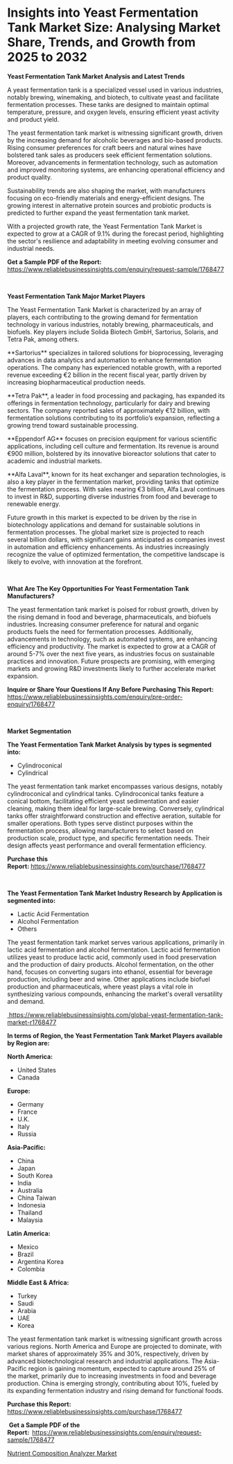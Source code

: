 <p><h1>Insights into Yeast Fermentation Tank Market Size: Analysing Market Share, Trends, and Growth from 2025 to 2032</h1></p><p><strong>Yeast Fermentation Tank Market Analysis and Latest Trends</strong></p>
<p><p>A yeast fermentation tank is a specialized vessel used in various industries, notably brewing, winemaking, and biotech, to cultivate yeast and facilitate fermentation processes. These tanks are designed to maintain optimal temperature, pressure, and oxygen levels, ensuring efficient yeast activity and product yield. </p><p>The yeast fermentation tank market is witnessing significant growth, driven by the increasing demand for alcoholic beverages and bio-based products. Rising consumer preferences for craft beers and natural wines have bolstered tank sales as producers seek efficient fermentation solutions. Moreover, advancements in fermentation technology, such as automation and improved monitoring systems, are enhancing operational efficiency and product quality.</p><p>Sustainability trends are also shaping the market, with manufacturers focusing on eco-friendly materials and energy-efficient designs. The growing interest in alternative protein sources and probiotic products is predicted to further expand the yeast fermentation tank market. </p><p>With a projected growth rate, the Yeast Fermentation Tank Market is expected to grow at a CAGR of 9.1% during the forecast period, highlighting the sector's resilience and adaptability in meeting evolving consumer and industrial needs.</p></p>
<p><strong>Get a Sample PDF of the Report:&nbsp;</strong> <a href="https://www.reliablebusinessinsights.com/enquiry/request-sample/1768477?utm_campaign=3253&utm_medium=2&utm_source=Github&utm_content=ia&utm_term=05032025&utm_id=yeast-fermentation-tank">https://www.reliablebusinessinsights.com/enquiry/request-sample/1768477</a></p>
<p>&nbsp;</p>
<p><strong>Yeast Fermentation Tank Major Market Players</strong></p>
<p><p>The Yeast Fermentation Tank Market is characterized by an array of players, each contributing to the growing demand for fermentation technology in various industries, notably brewing, pharmaceuticals, and biofuels. Key players include Solida Biotech GmbH, Sartorius, Solaris, and Tetra Pak, among others.</p><p>**Sartorius** specializes in tailored solutions for bioprocessing, leveraging advances in data analytics and automation to enhance fermentation operations. The company has experienced notable growth, with a reported revenue exceeding €2 billion in the recent fiscal year, partly driven by increasing biopharmaceutical production needs.</p><p>**Tetra Pak**, a leader in food processing and packaging, has expanded its offerings in fermentation technology, particularly for dairy and brewing sectors. The company reported sales of approximately €12 billion, with fermentation solutions contributing to its portfolio’s expansion, reflecting a growing trend toward sustainable processing.</p><p>**Eppendorf AG** focuses on precision equipment for various scientific applications, including cell culture and fermentation. Its revenue is around €900 million, bolstered by its innovative bioreactor solutions that cater to academic and industrial markets.</p><p>**Alfa Laval**, known for its heat exchanger and separation technologies, is also a key player in the fermentation market, providing tanks that optimize the fermentation process. With sales nearing €3 billion, Alfa Laval continues to invest in R&D, supporting diverse industries from food and beverage to renewable energy.</p><p>Future growth in this market is expected to be driven by the rise in biotechnology applications and demand for sustainable solutions in fermentation processes. The global market size is projected to reach several billion dollars, with significant gains anticipated as companies invest in automation and efficiency enhancements. As industries increasingly recognize the value of optimized fermentation, the competitive landscape is likely to evolve, with innovation at the forefront.</p></p>
<p>&nbsp;</p>
<p><strong>What Are The Key Opportunities For Yeast Fermentation Tank Manufacturers?</strong></p>
<p><p>The yeast fermentation tank market is poised for robust growth, driven by the rising demand in food and beverage, pharmaceuticals, and biofuels industries. Increasing consumer preference for natural and organic products fuels the need for fermentation processes. Additionally, advancements in technology, such as automated systems, are enhancing efficiency and productivity. The market is expected to grow at a CAGR of around 5-7% over the next five years, as industries focus on sustainable practices and innovation. Future prospects are promising, with emerging markets and growing R&D investments likely to further accelerate market expansion.</p></p>
<p><strong>Inquire or Share Your Questions If Any Before Purchasing This Report:</strong> <a href="https://www.reliablebusinessinsights.com/enquiry/pre-order-enquiry/1768477?utm_campaign=3253&utm_medium=2&utm_source=Github&utm_content=ia&utm_term=05032025&utm_id=yeast-fermentation-tank">https://www.reliablebusinessinsights.com/enquiry/pre-order-enquiry/1768477</a></p>
<p>&nbsp;</p>
<p><strong>Market Segmentation</strong></p>
<p><strong>The Yeast Fermentation Tank Market Analysis by types is segmented into:</strong></p>
<p><ul><li>Cylindroconical</li><li>Cylindrical</li></ul></p>
<p><p>The yeast fermentation tank market encompasses various designs, notably cylindroconical and cylindrical tanks. Cylindroconical tanks feature a conical bottom, facilitating efficient yeast sedimentation and easier cleaning, making them ideal for large-scale brewing. Conversely, cylindrical tanks offer straightforward construction and effective aeration, suitable for smaller operations. Both types serve distinct purposes within the fermentation process, allowing manufacturers to select based on production scale, product type, and specific fermentation needs. Their design affects yeast performance and overall fermentation efficiency.</p></p>
<p><strong>Purchase this Report:&nbsp;</strong><a href="https://www.reliablebusinessinsights.com/purchase/1768477?utm_campaign=3253&utm_medium=2&utm_source=Github&utm_content=ia&utm_term=05032025&utm_id=yeast-fermentation-tank">https://www.reliablebusinessinsights.com/purchase/1768477</a></p>
<p>&nbsp;</p>
<p><strong>The Yeast Fermentation Tank Market Industry Research by Application is segmented into:</strong></p>
<p><ul><li>Lactic Acid Fermentation</li><li>Alcohol Fermentation</li><li>Others</li></ul></p>
<p><p>The yeast fermentation tank market serves various applications, primarily in lactic acid fermentation and alcohol fermentation. Lactic acid fermentation utilizes yeast to produce lactic acid, commonly used in food preservation and the production of dairy products. Alcohol fermentation, on the other hand, focuses on converting sugars into ethanol, essential for beverage production, including beer and wine. Other applications include biofuel production and pharmaceuticals, where yeast plays a vital role in synthesizing various compounds, enhancing the market's overall versatility and demand.</p></p>
<p><a href="https://www.reliablebusinessinsights.com/global-yeast-fermentation-tank-market-r1768477?utm_campaign=3253&utm_medium=2&utm_source=Github&utm_content=ia&utm_term=05032025&utm_id=yeast-fermentation-tank">&nbsp;https://www.reliablebusinessinsights.com/global-yeast-fermentation-tank-market-r1768477</a></p>
<p><strong>In terms of Region, the Yeast Fermentation Tank Market Players available by Region are:</strong></p>
<p>
    <p> <strong> North America: </strong>
        <ul>
            <li>United States</li>
            <li>Canada</li>
        </ul>
        </p> 
    <p> <strong> Europe: </strong>
        <ul>
            <li>Germany</li>
            <li>France</li>
            <li>U.K.</li>
            <li>Italy</li>
            <li>Russia</li>
        </ul>
        </p> 
    <p> <strong> Asia-Pacific: </strong>
        <ul>
            <li>China</li>
            <li>Japan</li>
            <li>South Korea</li>
            <li>India</li>
            <li>Australia</li>
            <li>China Taiwan</li>
            <li>Indonesia</li>
            <li>Thailand</li>
            <li>Malaysia</li>
        </ul>
        </p> 
    <p> <strong> Latin America: </strong>
        <ul>
            <li>Mexico</li>
            <li>Brazil</li>
            <li>Argentina Korea</li>
            <li>Colombia</li>
        </ul>
        </p> 
    <p> <strong> Middle East & Africa: </strong>
        <ul>
            <li>Turkey</li>
            <li>Saudi</li>
            <li>Arabia</li>
            <li>UAE</li>
            <li>Korea</li>
        </ul>
    </p>
    </p>
<p><p>The yeast fermentation tank market is witnessing significant growth across various regions. North America and Europe are projected to dominate, with market shares of approximately 35% and 30%, respectively, driven by advanced biotechnological research and industrial applications. The Asia-Pacific region is gaining momentum, expected to capture around 25% of the market, primarily due to increasing investments in food and beverage production. China is emerging strongly, contributing about 10%, fueled by its expanding fermentation industry and rising demand for functional foods.</p></p>
<p><strong>Purchase this Report: </strong><a href="https://www.reliablebusinessinsights.com/purchase/1768477?utm_campaign=3253&utm_medium=2&utm_source=Github&utm_content=ia&utm_term=05032025&utm_id=yeast-fermentation-tank">https://www.reliablebusinessinsights.com/purchase/1768477</a></p>
<p>&nbsp;<strong>Get a Sample PDF of the Report:&nbsp;&nbsp;</strong><a href="https://www.reliablebusinessinsights.com/enquiry/request-sample/1768477?utm_campaign=3253&utm_medium=2&utm_source=Github&utm_content=ia&utm_term=05032025&utm_id=yeast-fermentation-tank">https://www.reliablebusinessinsights.com/enquiry/request-sample/1768477</a></p>
<p><strong></strong></p>
<p><p><a href="https://github.com/momossidram/Market-Research-Report-List-1/blob/main/nutrient-composition-analyzer-market.md?utm_campaign=3253&utm_medium=2&utm_source=Github&utm_content=ia&utm_term=05032025&utm_id=yeast-fermentation-tank">Nutrient Composition Analyzer Market</a></p></p>